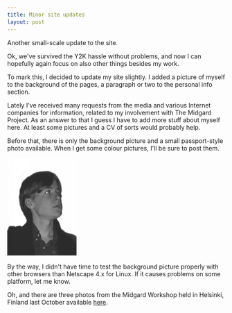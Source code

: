 ```yaml
---
title: Minor site updates
layout: post
---
```

Another small-scale update to the site.

Ok, we've survived the Y2K hassle without problems, and now I can hopefully again focus on also other things besides my work.

To mark this, I decided to update my site slightly. I added a picture of myself to the background of the pages, a paragraph or two to the personal info section.

Lately I've received many requests from the media and various Internet companies for information, related to my involvement with The Midgard Project. As an answer to that I guess I have to add more stuff about myself here. At least some pictures and a CV of sorts would probably help.

Before that, there is only the background picture and a small passport-style photo available. When I get some colour pictures, I'll be sure to post them.

![Bergie](/files/2000-bergie-face.png)

By the way, I didn't have time to test the background picture properly with other browsers than Netscape 4.x for Linux. If it causes problems on some platform, let me know.

Oh, and there are three photos from the Midgard Workshop held in Helsinki, Finland last October available [here](http://web.archive.org/web/200101161630/http://bergie.greywolves.org/misc/workshop/). 
